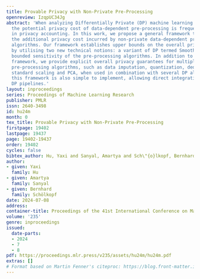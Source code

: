 ```yaml
---
title: Provable Privacy with Non-Private Pre-Processing
openreview: IzqpUC34Jg
abstract: 'When analyzing Differentially Private (DP) machine learning pipelines,
  the potential privacy cost of data-dependent pre-processing is frequently overlooked
  in privacy accounting. In this work, we propose a general framework to evaluate
  the additional privacy cost incurred by non-private data-dependent pre-processing
  algorithms. Our framework establishes upper bounds on the overall privacy guarantees
  by utilising two new technical notions: a variant of DP termed Smooth DP and the
  bounded sensitivity of the pre-processing algorithms. In addition to the generic
  framework, we provide explicit overall privacy guarantees for multiple data-dependent
  pre-processing algorithms, such as data imputation, quantization, deduplication,
  standard scaling and PCA, when used in combination with several DP algorithms. Notably,
  this framework is also simple to implement, allowing direct integration into existing
  DP pipelines.'
layout: inproceedings
series: Proceedings of Machine Learning Research
publisher: PMLR
issn: 2640-3498
id: hu24m
month: 0
tex_title: Provable Privacy with Non-Private Pre-Processing
firstpage: 19402
lastpage: 19437
page: 19402-19437
order: 19402
cycles: false
bibtex_author: Hu, Yaxi and Sanyal, Amartya and Sch\"{o}lkopf, Bernhard
author:
- given: Yaxi
  family: Hu
- given: Amartya
  family: Sanyal
- given: Bernhard
  family: Schölkopf
date: 2024-07-08
address:
container-title: Proceedings of the 41st International Conference on Machine Learning
volume: '235'
genre: inproceedings
issued:
  date-parts:
  - 2024
  - 7
  - 8
pdf: https://proceedings.mlr.press/v235/assets/hu24m/hu24m.pdf
extras: []
# Format based on Martin Fenner's citeproc: https://blog.front-matter.io/posts/citeproc-yaml-for-bibliographies/
---
```

